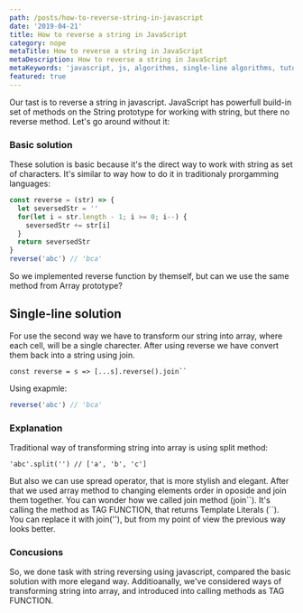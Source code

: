 ```yaml
---
path: /posts/how-to-reverse-string-in-javascript
date: '2019-04-21'
title: How to reverse a string in JavaScript
category: nope
metaTitle: How to reverse a string in JavaScript
metaDescription: How to reverse a string in JavaScript
metaKeywords: 'javascript, js, algorithms, single-line algorithms, tutorials'
featured: true
---
```


Our tast is to reverse a string in javascript. JavaScript has powerfull build-in set of methods on the String prototype for working with string, but there no reverse method. Let's go around without it:

### Basic solution

These solution is basic because it's the direct way to work with string as set of characters. It's similar to way how to do it in traditionaly prorgamming languages:

```js:title=index.js
const reverse = (str) => {
  let seversedStr = ''
  for(let i = str.length - 1; i >= 0; i--) {
    seversedStr += str[i]
  }
  return seversedStr
}
reverse('abc') // 'bca'
```

So we implemented reverse function by themself, but can we use the same method from Array prototype?

## Single-line solution
For use the second way we have to transform our string into array, where each cell, will be a single charecter. After using reverse we have convert them back into a string using join.

```js:title=single-line solution
const reverse = s => [...s].reverse().join``
```

Using exapmle:

```js
reverse('abc') // 'bca'
```

### Explanation

Traditional way of transforming string into array is using split method:

```js:title=split
'abc'.split('') // ['a', 'b', 'c']
```

But also we can use spread operator, that is more stylish and elegant. After that we used array method to changing elements order in oposide and join them together. You can wonder how we called join method (join\`\`). It's calling the method as TAG FUNCTION, that returns Template Literals (\`\`). You can replace it with join(''), but from my point of view the previous way looks better.

### Concusions

So, we done task with string reversing using javascript, compared the basic solution with more elegand way. Additioanally, we've considered ways of transforming string into array, and introduced into calling methods as TAG FUNCTION.

